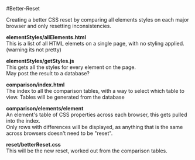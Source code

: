 #Better-Reset

Creating a better CSS reset by comparing all elements styles on each major browser and only resetting inconsistencies.

**elementStyles/allElements.html**  
This is a list of all HTML elemets on a single page, with no styling applied.  
(warning its not pretty)

**elementStyles/getStyles.js**  
This gets all the styles for every element on the page.  
May post the result to a database?

**comparison/index.html**  
The index to all the comparison tables, with a way to select which table to view. 
Tables will be generated from the database

**comparison/elements/element**  
An element's table of CSS properties across each browser, this gets pulled into the index.  
Only rows with differences will be displayed, as anything that is the same across browsers doesn't need to be "reset".

**reset/betterReset.css**  
This will be the new reset, worked out from the comparison tables.